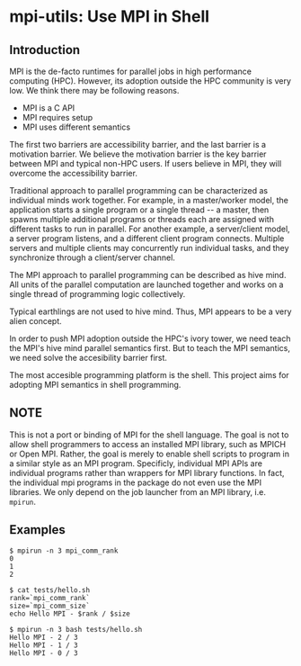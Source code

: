 # mpi-utils: Use MPI in Shell

## Introduction
MPI is the de-facto runtimes for parallel jobs in high performance computing (HPC). 
However, its adoption outside the HPC community is very low. We think there may be
following reasons.

* MPI is a C API
* MPI requires setup
* MPI uses different semantics

The first two barriers are accessibility barrier, and the last barrier is a
motivation barrier.
We believe the motivation barrier is the key barrier between MPI and typical non-HPC
users. If users believe in MPI, they will overcome the accessibility barrier.

Traditional approach to parallel programming can be characterized as individual minds work together.
For example, in a master/worker model, the application starts a single program or
a single thread -- a master, then spawns multiple additional programs or threads
each are assigned with different tasks to run in parallel.
For another example, a server/client model, a server program listens, and a different
client program connects. Multiple servers and multiple clients may concurrently run
individual tasks, and they synchronize through a client/server channel.

The MPI approach to parallel programming can be described as hive mind. All units
of the parallel computation are launched together and works on a single thread of
programming logic collectively.

Typical earthlings are not used to hive mind. Thus, MPI appears to be a very alien
concept.

In order to push MPI adoption outside the HPC's ivory tower, we need teach the MPI's
hive mind parallel semantics first. But to teach the MPI semantics, we need solve
the accesibility barrier first.

The most accesible programming platform is the shell. This project aims for adopting MPI
semantics in shell programming.

## NOTE

This is not a port or binding of MPI for the shell language. The goal is not
to allow shell programmers to access an installed MPI library, such as MPICH or
Open MPI. Rather, the goal is merely to enable shell scripts to program in a similar
style as an MPI program. Specificly, individual MPI APIs are individual programs
rather than wrappers for MPI library functions. In fact, the individual mpi programs
in the package do not even use the MPI libraries. We only depend on the job
launcher from an MPI library, i.e. `mpirun`.


## Examples

```
$ mpirun -n 3 mpi_comm_rank
0
1
2
```

```
$ cat tests/hello.sh
rank=`mpi_comm_rank`
size=`mpi_comm_size`
echo Hello MPI - $rank / $size

$ mpirun -n 3 bash tests/hello.sh
Hello MPI - 2 / 3
Hello MPI - 1 / 3
Hello MPI - 0 / 3
```

